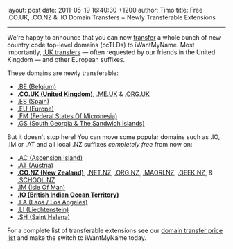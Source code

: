 layout: post
date: 2011-05-19 16:40:30 +1200
author: Timo
title: Free .CO.UK, .CO.NZ & .IO Domain Transfers + Newly Transferable Extensions


----

We're happy to announce that you can now [transfer](https://iwantmyname.com/domains/domain-transfer) a whole bunch of new country code top-level domains (ccTLDs) to iWantMyName. Most importantly,  [.UK transfers](https://iwantmyname.com/domains/co.uk-domain-registrar-transfer-united-kingdom) &mdash; often requested by our friends in the United Kingdom &mdash; and other European suffixes.

These domains are newly transferable:

* [.BE (Belgium)](https://iwantmyname.com/domains/be-domain-registrar-transfer-belgium)
* **[.CO.UK (United Kingdom)](https://iwantmyname.com/domains/co.uk-domain-registrar-transfer-united-kingdom)**, [.ME.UK](https://iwantmyname.com/domains/me.uk-domain-registrar-transfer-united-kingdom) & [.ORG.UK](https://iwantmyname.com/domains/org.uk-domain-registrar-transfer-united-kingdom)
* [.ES (Spain)](https://iwantmyname.com/domains/es-domain-registrar-transfer-spain)
* [.EU (Europe)](https://iwantmyname.com/domains/eu-domain-registrar-transfer-europe)
* [.FM (Federal States Of Micronesia)](https://iwantmyname.com/domains/fm-domain-registrar-transfer-federated-states-of-micronesia)
* [.GS (South Georgia & The Sandwich Islands)](https://iwantmyname.com/domains/gs-domain-registrar-transfer-south-georgia-and-the-south-sandwich-islands)

But it doesn't stop here! You can move some popular domains such as .IO, .IM or .AT and all local .NZ suffixes _completely free_ from now on:

* [.AC (Ascension Island)](https://iwantmyname.com/domains/ac-domain-registrar-transfer-ascension-island)
* [.AT (Austria)](https://iwantmyname.com/domains/at-domain-registrar-transfer-austria)
* **[.CO.NZ (New Zealand)](https://iwantmyname.com/domains/co.nz-domain-registrar-transfer-new-zealand)**, [.NET.NZ](https://iwantmyname.com/domains/net.nz-domain-registrar-transfer-new-zealand), [.ORG.NZ](https://iwantmyname.com/domains/org.nz-domain-registrar-transfer-new-zealand), [.MAORI.NZ](https://iwantmyname.com/domains/maori.nz-domain-name-registration-for-new-zealand), [.GEEK.NZ](https://iwantmyname.com/domains/geek.nz-domain-registrar-transfer-new-zealand), & [.SCHOOL.NZ](https://iwantmyname.com/domains/school.nz-domain-registrar-transfer-new-zealand)
* [.IM (Isle Of Man)](https://iwantmyname.com/domains/im-domain-registrar-transfer-isle-of-man)
* **[.IO (British Indian Ocean Territory)](https://iwantmyname.com/domains/io-domain-registrar-transfer-british-indian-ocean-territory)**
* [.LA (Laos / Los Angeles)](https://iwantmyname.com/domains/la-domain-registrar-transfer-laos)
* [.LI (Liechtenstein)](https://iwantmyname.com/domains/li-domain-registrar-transfer-liechtenstein)
* [.SH (Saint Helena)](https://iwantmyname.com/domains/sh-domain-registrar-transfer-saint-helena)

For a complete list of transferable extensions see our [domain transfer price list](https://iwantmyname.com/domains/domain-transfer) and make the switch to iWantMyName today.
